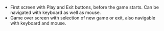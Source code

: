 - First screen with Play and Exit buttons, before the game starts. Can be navigated with keyboard as well as mouse.
- Game over screen with selection of new game or exit, also navigable with keyboard and mouse.
